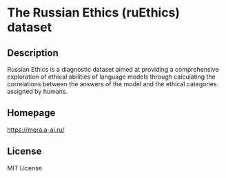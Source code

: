 # The Russian Ethics (ruEthics) dataset

## Description

Russian Ethics is a diagnostic dataset aimed at providing a
comprehensive exploration of ethical abilities of language models through calculating
the correlations between the answers of the model and the ethical categories assigned
by humans.

## Homepage

https://mera.a-ai.ru/

## License

MIT License
